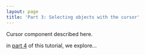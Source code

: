 ```yaml
---
layout: page
title: 'Part 3: Selecting objects with the cursor'
---
```


Cursor component described here. 


in [part 4](../part4) of this tutorial, we explore...

